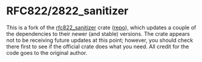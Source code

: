 # RFC822/2822_sanitizer

This is a fork of the [rfc822_sanitizer](https://crates.io/crates/rfc822_sanitizer) crate ([repo](https://gitlab.com/alatiera/rfc822_sanitizer)), which updates a couple of the dependencies to their newer (and stable) versions. The crate appears not to be receiving future updates at this point; however, you should check there first to see if the official crate does what you need. All credit for the code goes to the original author.
